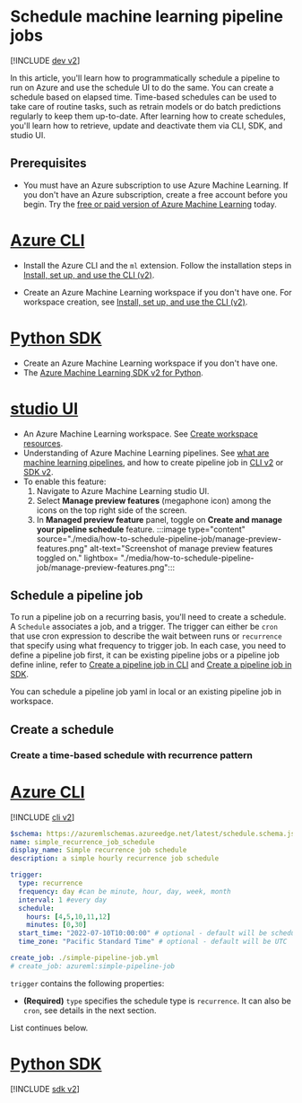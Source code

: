 
# Schedule machine learning pipeline jobs

[!INCLUDE [dev v2](../../includes/machine-learning-dev-v2.md)]

In this article, you'll learn how to programmatically schedule a pipeline to run on Azure and use the schedule UI to do the same. You can create a schedule based on elapsed time. Time-based schedules can be used to take care of routine tasks, such as retrain models or do batch predictions regularly to keep them up-to-date. After learning how to create schedules, you'll learn how to retrieve, update and deactivate them via CLI, SDK, and studio UI.

## Prerequisites

- You must have an Azure subscription to use Azure Machine Learning. If you don't have an Azure subscription, create a free account before you begin. Try the [free or paid version of Azure Machine Learning](https://azure.microsoft.com/free/) today.

# [Azure CLI](#tab/cliv2)

- Install the Azure CLI and the `ml` extension. Follow the installation steps in [Install, set up, and use the CLI (v2)](how-to-configure-cli.md).

- Create an Azure Machine Learning workspace if you don't have one. For workspace creation, see [Install, set up, and use the CLI (v2)](how-to-configure-cli.md).

# [Python SDK](#tab/python)

- Create an Azure Machine Learning workspace if you don't have one.
- The [Azure Machine Learning SDK v2 for Python](/python/api/overview/azure/ai-ml-readme).

# [studio UI](#tab/ui)

- An Azure Machine Learning workspace. See [Create workspace resources](quickstart-create-resources.md).
- Understanding of Azure Machine Learning pipelines. See [what are machine learning pipelines](concept-ml-pipelines.md), and how to create pipeline job in [CLI v2](how-to-create-component-pipelines-cli.md) or [SDK v2](how-to-create-component-pipeline-python.md).
- To enable this feature:
  1. Navigate to Azure Machine Learning studio UI.
  2. Select **Manage preview features** (megaphone icon) among the icons on the top right side of the screen.
  3. In **Managed preview feature** panel, toggle on **Create and manage your pipeline schedule** feature.
    :::image type="content" source="./media/how-to-schedule-pipeline-job/manage-preview-features.png" alt-text="Screenshot of manage preview features toggled on." lightbox= "./media/how-to-schedule-pipeline-job/manage-preview-features.png":::


## Schedule a pipeline job

To run a pipeline job on a recurring basis, you'll need to create a schedule. A `Schedule` associates a job, and a trigger. The trigger can either be `cron` that use cron expression to describe the wait between runs or `recurrence` that specify using what frequency to trigger job. In each case, you need to define a pipeline job first, it can be existing pipeline jobs or a pipeline job define inline, refer to [Create a pipeline job in CLI](how-to-create-component-pipelines-cli.md) and [Create a pipeline job in SDK](how-to-create-component-pipeline-python.md).

You can schedule a pipeline job yaml in local or an existing pipeline job in workspace.

## Create a schedule

### Create a time-based schedule with recurrence pattern

# [Azure CLI](#tab/cliv2)

[!INCLUDE [cli v2](../../includes/machine-learning-cli-v2.md)]

```yaml
$schema: https://azuremlschemas.azureedge.net/latest/schedule.schema.json
name: simple_recurrence_job_schedule
display_name: Simple recurrence job schedule
description: a simple hourly recurrence job schedule

trigger:
  type: recurrence
  frequency: day #can be minute, hour, day, week, month
  interval: 1 #every day
  schedule:
    hours: [4,5,10,11,12]
    minutes: [0,30]
  start_time: "2022-07-10T10:00:00" # optional - default will be schedule creation time
  time_zone: "Pacific Standard Time" # optional - default will be UTC

create_job: ./simple-pipeline-job.yml
# create_job: azureml:simple-pipeline-job

```

`trigger` contains the following properties:

- **(Required)**  `type` specifies the schedule type is `recurrence`. It can also be `cron`, see details in the next section.

List continues below.

# [Python SDK](#tab/python)

[!INCLUDE [sdk v2](../../includes/machine-learning-sdk-v2.md)]
